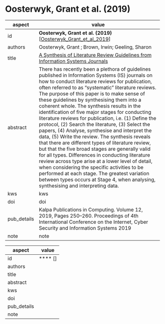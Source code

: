 # Oosterwyk, Grant et al. (2019)
aspect|value
-|-
id|**Oosterwyk, Grant et al. (2019)** [[Oosterwyk_Grant_et_al_2019](https://1drv.ms/b/s!AikiH0T16G7Y9QoeLue4SvuCDV9H?e=9btYor)]
authors|Oosterwyk, Grant ; Brown, Irwin; Geeling, Sharon
title|[A Synthesis of Literature Review Guidelines from Information Systems Journals](https://easychair.org/publications/open/2h3r)
abstract|There has recently been a plethora of guidelines published in Information Systems (IS) journals on how to conduct literature reviews for publication, often referred to as “systematic” literature reviews. The purpose of this paper is to make sense of these guidelines by synthesising them into a coherent whole. The synthesis results in the identification of five major stages for conducting literature reviews for publication, i.e. (1) Define the protocol, (2) Search the literature, (3) Select the papers, (4) Analyse, synthesise and interpret the data, (5) Write the review. The synthesis reveals that there are different types of literature review, but that the five broad stages are generally valid for all types. Differences in conducting literature review across type arise at a lower level of detail, when considering the specific activities to be performed at each stage. The greatest variation between types occurs at Stage 4, when analysing, synthesising and interpreting data.
kws|kws
doi|doi
pub_details|Kalpa Publications in Computing. Volume 12, 2019, Pages 250–260. Proceedings of 4th International Conference on the Internet, Cyber Security and Information Systems 2019
note|note

aspect|value
-|-
id|**** []
authors|
title|[]()
abstract|
kws|
doi|
pub_details|
note|
